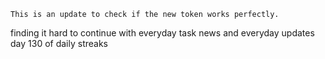 	This is an update to check if the new token works perfectly.

finding it hard to continue with everyday task
news and everyday updates
day 130 of daily streaks
